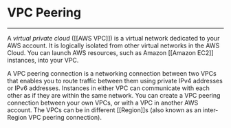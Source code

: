 # VPC Peering
----------

A _virtual private cloud_ ([[AWS VPC]]) is a virtual network dedicated to your AWS account. It is logically isolated from other virtual networks in the AWS Cloud. You can launch AWS resources, such as Amazon [[Amazon EC2]] instances, into your VPC.

A VPC peering connection is a networking connection between two VPCs that enables you to route traffic between them using private IPv4 addresses or IPv6 addresses. Instances in either VPC can communicate with each other as if they are within the same network. You can create a VPC peering connection between your own VPCs, or with a VPC in another AWS account. The VPCs can be in different [[Region]]s (also known as an inter-Region VPC peering connection).